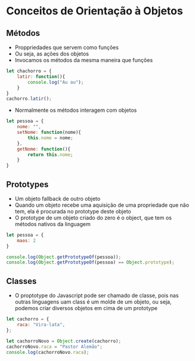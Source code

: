 # Conceitos de Orientação à Objetos

## Métodos
* Proppriedades que servem como funções
* Ou seja, as ações dos objetos
* Invocamos os métodos da mesma maneira que funções
```js
let chachorro = {
    latir: function(){
        console.log("Au au");
    }
}
cachorro.latir();
```

* Normalmente os métodos interagem com objetos

```js
let pessoa = {
    nome: "",
    setNome: function(nome){
        this.nome = nome;
    },
    getNome: function(){
        return this.nome;
    }
}
```

## Prototypes
* Um objeto fallback de outro objeto
* Quando um objeto recebe uma aquisição de uma propriedade que não tem, ela é procurada no prototype deste objeto
* O prototype de um objeto criado do zero é o object, que tem os métodos nativos da linguagem
```js
let pessoa = {
    maos: 2
}

console.log(Object.getPrototypeOf(pessoa));
console.log(Object.getPrototypeOf(pessoa) == Object.prototype);
```

## Classes 
* O proptotype do Javascript pode ser chamado de classe, pois nas outras linguagens uam class é um molde de um objeto, ou seja, podemos criar diversos objetos em cima de um prototype

```javascript
let cachorro = {
    raca: "Vira-lata",
};

let cachorroNovo = Object.create(cachorro);
cachorroNovo.raca = "Pastor Alemão";
console.log(cachorroNovo.raca);
```


